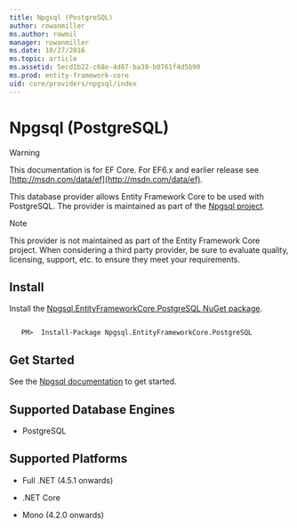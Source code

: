 ```yaml
---
title: Npgsql (PostgreSQL)
author: rowanmiller
ms.author: rowmil
manager: rowanmiller
ms.date: 10/27/2016
ms.topic: article
ms.assetid: 5ecd1b22-c68e-4d87-ba39-b0761f4d5b90
ms.prod: entity-framework-core
uid: core/providers/npgsql/index
---
```

# Npgsql (PostgreSQL)

> [!WARNING]
> This documentation is for EF Core. For EF6.x and earlier release see [http://msdn.com/data/ef](http://msdn.com/data/ef).

This database provider allows Entity Framework Core to be used with PostgreSQL. The provider is maintained as part of the [Npgsql project](http://www.npgsql.org).

> [!NOTE]
> This provider is not maintained as part of the Entity Framework Core project. When considering a third party provider, be sure to evaluate quality, licensing, support, etc. to ensure they meet your requirements.

## Install

Install the [Npgsql.EntityFrameworkCore.PostgreSQL NuGet package](https://www.nuget.org/packages/Npgsql.EntityFrameworkCore.PostgreSQL).

<!-- literal_block"ids  "classes  "xml:space": "preserve", "backrefs  "linenos": false, "dupnames  : "csharp",", highlight_args}, "names": [] -->
````text

   PM>  Install-Package Npgsql.EntityFrameworkCore.PostgreSQL
````

## Get Started

See the [Npgsql documentation](http://www.npgsql.org/doc/efcore.html) to get started.

## Supported Database Engines

* PostgreSQL

## Supported Platforms

* Full .NET (4.5.1 onwards)

* .NET Core

* Mono (4.2.0 onwards)
